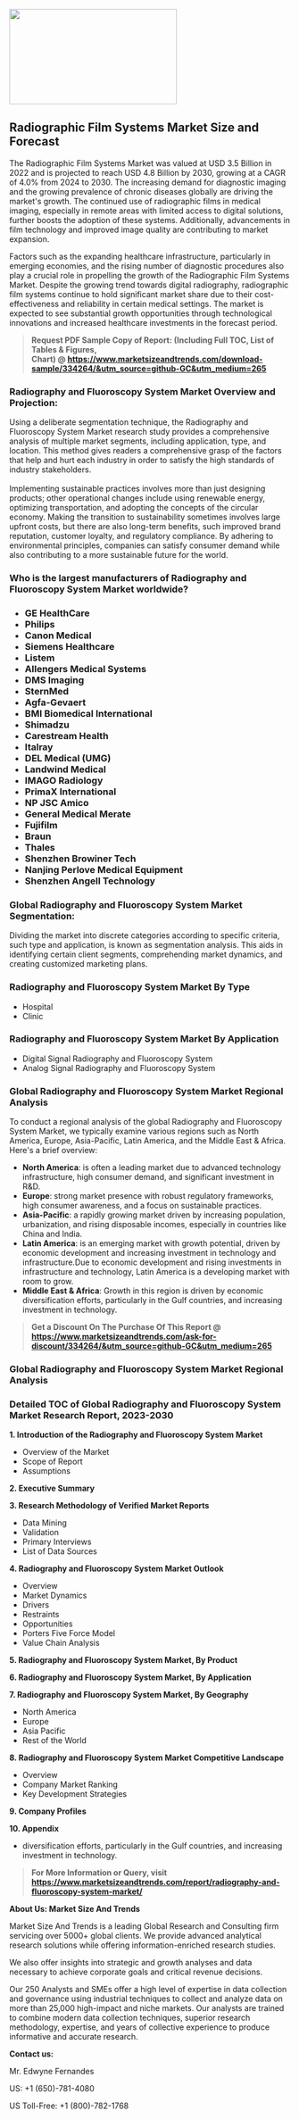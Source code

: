 <p><img class="alignnone size-medium wp-image-20088" src="https://ffe5etoiles.com/wp-content/uploads/2024/12/MST1-300x171.png" alt="" width="300" height="171" /></p><h2>Radiographic Film Systems Market Size and Forecast</h2><p>The Radiographic Film Systems Market was valued at USD 3.5 Billion in 2022 and is projected to reach USD 4.8 Billion by 2030, growing at a CAGR of 4.0% from 2024 to 2030. The increasing demand for diagnostic imaging and the growing prevalence of chronic diseases globally are driving the market's growth. The continued use of radiographic films in medical imaging, especially in remote areas with limited access to digital solutions, further boosts the adoption of these systems. Additionally, advancements in film technology and improved image quality are contributing to market expansion.</p><p>Factors such as the expanding healthcare infrastructure, particularly in emerging economies, and the rising number of diagnostic procedures also play a crucial role in propelling the growth of the Radiographic Film Systems Market. Despite the growing trend towards digital radiography, radiographic film systems continue to hold significant market share due to their cost-effectiveness and reliability in certain medical settings. The market is expected to see substantial growth opportunities through technological innovations and increased healthcare investments in the forecast period.</p></p><blockquote id="" class=""><strong>Request PDF Sample Copy of Report: (Including Full TOC, List of Tables &amp; Figures, Chart)&nbsp;@&nbsp;<strong><a href="https://www.marketsizeandtrends.com/download-sample/334264/&utm_source=github-GC&utm_medium=265" target="_blank">https://www.marketsizeandtrends.com/download-sample/334264/&utm_source=github-GC&utm_medium=265</a></strong></strong></blockquote><h3 id="" class="">Radiography and Fluoroscopy System Market&nbsp;Overview and Projection:</h3><p id="" class="">Using a deliberate segmentation technique, the Radiography and Fluoroscopy System Market research study provides a comprehensive analysis of multiple market segments, including application, type, and location. This method gives readers a comprehensive grasp of the factors that help and hurt each industry in order to satisfy the high standards of industry stakeholders. <br /> <br />Implementing sustainable practices involves more than just designing products; other operational changes include using renewable energy, optimizing transportation, and adopting the concepts of the circular economy. Making the transition to sustainability sometimes involves large upfront costs, but there are also long-term benefits, such improved brand reputation, customer loyalty, and regulatory compliance. By adhering to environmental principles, companies can satisfy consumer demand while also contributing to a more sustainable future for the world.</p><h3 id="" class="">Who is the largest manufacturers of&nbsp;Radiography and Fluoroscopy System Market worldwide?</h3><h3 class=""><p><ul><li>GE HealthCare </li><li> Philips </li><li> Canon Medical </li><li> Siemens Healthcare </li><li> Listem </li><li> Allengers Medical Systems </li><li> DMS Imaging </li><li> SternMed </li><li> Agfa-Gevaert </li><li> BMI Biomedical International </li><li> Shimadzu </li><li> Carestream Health </li><li> Italray </li><li> DEL Medical (UMG) </li><li> Landwind Medical </li><li> IMAGO Radiology </li><li> PrimaX International </li><li> NP JSC Amico </li><li> General Medical Merate </li><li> Fujifilm </li><li> Braun </li><li> Thales </li><li> Shenzhen Browiner Tech </li><li> Nanjing Perlove Medical Equipment </li><li> Shenzhen Angell Technology</li></ul></p></h3><h3 id="" class="">Global&nbsp;Radiography and Fluoroscopy System Market Segmentation:</h3><p id="" class="">Dividing the market into discrete categories according to specific criteria, such type and application, is known as segmentation analysis. This aids in identifying certain client segments, comprehending market dynamics, and creating customized marketing plans.</p><h3 id="" class="">Radiography and Fluoroscopy System Market&nbsp;By Type</h3><p><p><ul><li>Hospital</li><li> Clinic</p></li></ul></p></p><h3 id="" class="">Radiography and Fluoroscopy System Market&nbsp;By Application</h3><p class=""><p><ul><li>Digital Signal Radiography and Fluoroscopy System</li><li> Analog Signal Radiography and Fluoroscopy System</li></ul></p></p><h3 id="" class="">Global Radiography and Fluoroscopy System Market Regional Analysis</h3><p id="" class="">To conduct a regional analysis of the global Radiography and Fluoroscopy System Market, we typically examine various regions such as North America, Europe, Asia-Pacific, Latin America, and the Middle East &amp; Africa. Here's a brief overview:</p><ul><li><strong>North America</strong>: is often a leading market due to advanced technology infrastructure, high consumer demand, and significant investment in R&amp;D.</li><li><strong>Europe</strong>: strong market presence with robust regulatory frameworks, high consumer awareness, and a focus on sustainable practices.</li><li><strong>Asia-Pacific</strong>: a rapidly growing market driven by increasing population, urbanization, and rising disposable incomes, especially in countries like China and India.</li><li><strong>Latin America</strong>: is an emerging market with growth potential, driven by economic development and increasing investment in technology and infrastructure.Due to economic development and rising investments in infrastructure and technology, Latin America is a developing market with room to grow.</li><li><strong>Middle East &amp; Africa</strong>: Growth in this region is driven by economic diversification efforts, particularly in the Gulf countries, and increasing investment in technology.</li></ul><blockquote id="" class=""><strong>Get a Discount On The Purchase Of This Report @ <strong><a href="https://www.marketsizeandtrends.com/ask-for-discount/334264/&utm_source=github-GC&utm_medium=265" target="_blank">https://www.marketsizeandtrends.com/ask-for-discount/334264/&utm_source=github-GC&utm_medium=265</a></strong></strong></blockquote><h3 id="" class="">Global Radiography and Fluoroscopy System Market Regional Analysis</h3><h3 id="" class="">Detailed TOC of Global Radiography and Fluoroscopy System Market Research Report, 2023-2030</h3><p id="" class=""><strong>1. Introduction of the Radiography and Fluoroscopy System Market</strong></p><ul><li>Overview of the Market</li><li>Scope of Report</li><li>Assumptions</li></ul><p id="" class=""><strong>2. Executive Summary</strong></p><p id="" class=""><strong>3. Research Methodology of Verified Market Reports</strong></p><ul><li>Data Mining</li><li>Validation</li><li>Primary Interviews</li><li>List of Data Sources</li></ul><p id="" class=""><strong>4. Radiography and Fluoroscopy System Market Outlook</strong></p><ul><li>Overview</li><li>Market Dynamics</li><li>Drivers</li><li>Restraints</li><li>Opportunities</li><li>Porters Five Force Model</li><li>Value Chain Analysis</li></ul><p id="" class=""><strong>5. Radiography and Fluoroscopy System Market, By Product</strong></p><p id="" class=""><strong>6. Radiography and Fluoroscopy System Market, By Application</strong></p><p id="" class=""><strong>7. Radiography and Fluoroscopy System Market, By Geography</strong></p><ul><li>North America</li><li>Europe</li><li>Asia Pacific</li><li>Rest of the World</li></ul><p id="" class=""><strong>8. Radiography and Fluoroscopy System Market Competitive Landscape</strong></p><ul><li>Overview</li><li>Company Market Ranking</li><li>Key Development Strategies</li></ul><p id="" class=""><strong>9. Company Profiles</strong></p><p id="" class=""><strong>10. Appendix</strong></p><ul><li>diversification efforts, particularly in the Gulf countries, and increasing investment in technology.</li></ul><blockquote id="" class=""><strong>For More Information or Query, visit <strong><strong><a href="https://www.marketsizeandtrends.com/report/radiography-and-fluoroscopy-system-market/" target="_blank">https://www.marketsizeandtrends.com/report/radiography-and-fluoroscopy-system-market/</a></strong></strong></strong></blockquote><p id="" class=""><strong>About Us: Market Size And Trends</strong></p><p id="" class="">Market Size And Trends is a leading Global Research and Consulting firm servicing over 5000+ global clients. We provide advanced analytical research solutions while offering information-enriched research studies.</p><p id="" class="">We also offer insights into strategic and growth analyses and data necessary to achieve corporate goals and critical revenue decisions.</p><p id="" class="">Our 250 Analysts and SMEs offer a high level of expertise in data collection and governance using industrial techniques to collect and analyze data on more than 25,000 high-impact and niche markets. Our analysts are trained to combine modern data collection techniques, superior research methodology, expertise, and years of collective experience to produce informative and accurate research.</p><p id="" class=""><strong>Contact us:</strong></p><p id="" class="">Mr. Edwyne Fernandes</p><p id="" class="">US: +1 (650)-781-4080</p><p id="" class="">US Toll-Free: +1 (800)-782-1768</p>

